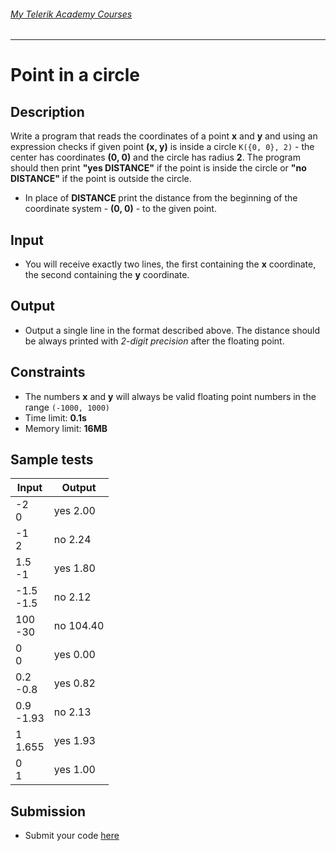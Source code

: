 ###### [My Telerik Academy Courses](https://github.com/nikolovdeyan/TelerikAcademy) 
-------------------------------------

Point in a circle
=======================

## Description
Write a program that reads the coordinates of a point **x** and **y** 
and using an expression checks if given point **(x,  y)** is inside a circle `K({0, 0}, 2)` - the center has coordinates **(0, 0)** and the circle has radius **2**. 
The program should then print **"yes DISTANCE"** if the point is inside the circle or **"no DISTANCE"** if the point is outside the circle.
  - In place of **DISTANCE** print the distance from the beginning of the coordinate system - **(0, 0)** - to the given point.

## Input
- You will receive exactly two lines, the first containing the **x** coordinate, the second containing the **y** coordinate.

## Output
- Output a single line in the format described above. The distance should be always printed with _2-digit precision_ after the floating point.

## Constraints
- The numbers **x** and **y** will always be valid floating point numbers in the range `(-1000, 1000)`
- Time limit: **0.1s**
- Memory limit: **16MB**

## Sample tests

|     Input      |    Output     |
|----------------|---------------|
|-2<br/>0        |yes 2.00       |
|-1<br/>2        |no 2.24        |
|1.5<br/>-1      |yes 1.80       |
|-1.5<br/>-1.5   |no 2.12        |
|100<br/>-30     |no 104.40      |
|0<br/>0         |yes 0.00       |
|0.2<br/>-0.8    |yes 0.82       |
|0.9<br/>-1.93   |no 2.13        |
|1<br/>1.655     |yes 1.93       |
|0<br/>1         |yes 1.00       |

## Submission
- Submit your code [here](http://bgcoder.com/Contests/Compete/Index/310#6)
